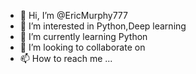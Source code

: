 - 👋 Hi, I’m @EricMurphy777
- 👀 I’m interested in Python,Deep learning
- 🌱 I’m currently learning Python
- 💞️ I’m looking to collaborate on 
- 📫 How to reach me ...

<!---
EricMurphy777/EricMurphy777 is a ✨ special ✨ repository because its `README.md` (this file) appears on your GitHub profile.
You can click the Preview link to take a look at your changes.
--->

